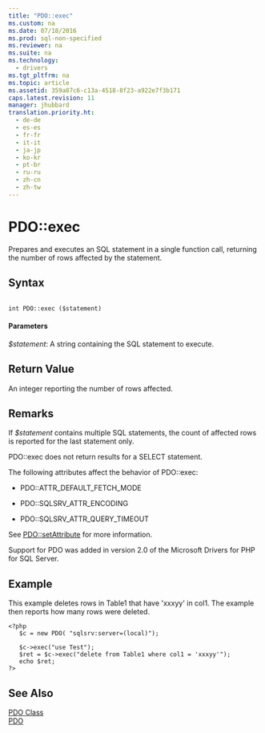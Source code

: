 ```yaml
---
title: "PDO::exec"
ms.custom: na
ms.date: 07/18/2016
ms.prod: sql-non-specified
ms.reviewer: na
ms.suite: na
ms.technology: 
  - drivers
ms.tgt_pltfrm: na
ms.topic: article
ms.assetid: 359a87c6-c13a-4518-8f23-a922e7f3b171
caps.latest.revision: 11
manager: jhubbard
translation.priority.ht: 
  - de-de
  - es-es
  - fr-fr
  - it-it
  - ja-jp
  - ko-kr
  - pt-br
  - ru-ru
  - zh-cn
  - zh-tw
---
```

# PDO::exec
Prepares and executes an SQL statement in a single function call, returning the number of rows affected by the statement.  
  
## Syntax  
  
```  
  
int PDO::exec ($statement)  
```  
  
#### Parameters  
*$statement*: A string containing the SQL statement to execute.  
  
## Return Value  
An integer reporting the number of rows affected.  
  
## Remarks  
If *$statement* contains multiple SQL statements, the count of affected rows is reported for the last statement only.  
  
PDO::exec does not return results for a SELECT statement.  
  
The following attributes affect the behavior of PDO::exec:  
  
-   PDO::ATTR_DEFAULT_FETCH_MODE  
  
-   PDO::SQLSRV_ATTR_ENCODING  
  
-   PDO::SQLSRV_ATTR_QUERY_TIMEOUT  
  
See [PDO::setAttribute](../Topic/PDO::setAttribute.md) for more information.  
  
Support for PDO was added in version 2.0 of the Microsoft Drivers for PHP for SQL Server.  
  
## Example  
This example deletes rows in Table1 that have 'xxxyy' in col1. The example then reports how many rows were deleted.  
  
```  
<?php  
   $c = new PDO( "sqlsrv:server=(local)");  
  
   $c->exec("use Test");  
   $ret = $c->exec("delete from Table1 where col1 = 'xxxyy'");  
   echo $ret;  
?>  
```  
  
## See Also  
[PDO Class](../content/PDO-Class.md)  
[PDO](http://go.microsoft.com/fwlink/?LinkID=187441)  
  
